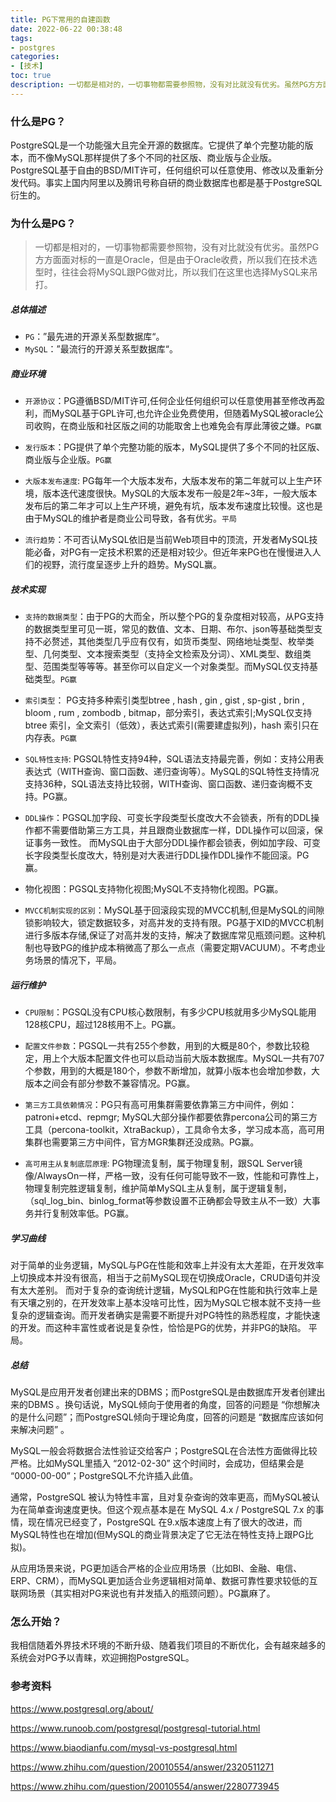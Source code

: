 ```yaml
---
title: PG下常用的自建函数
date: 2022-06-22 00:38:48
tags:
- postgres
categories:
- [技术]
toc: true
description: 一切都是相对的，一切事物都需要参照物，没有对比就没有优劣。虽然PG方方面面对标的一直是Oracle，但是由于Oracle收费，所以我们在技术选型时，往往会将MySQL跟PG做对比，所以我们在这里也选择MySQL来吊打
---
```


### 什么是PG？

PostgreSQL是一个功能强大且完全开源的数据库。它提供了单个完整功能的版本，而不像MySQL那样提供了多个不同的社区版、商业版与企业版。
PostgreSQL基于自由的BSD/MIT许可，任何组织可以任意使用、修改以及重新分发代码。事实上国内阿里以及腾讯号称自研的商业数据库也都是基于PostgreSQL衍生的。

### 为什么是PG？

> 一切都是相对的，一切事物都需要参照物，没有对比就没有优劣。虽然PG方方面面对标的一直是Oracle，但是由于Oracle收费，所以我们在技术选型时，往往会将MySQL跟PG做对比，所以我们在这里也选择MySQL来吊打。

#####  总体描述

* `PG`：”最先进的开源关系型数据库“。
* `MySQL`：”最流行的开源关系型数据库“。

#####  商业环境

* `开源协议`：PG遵循BSD/MIT许可,任何企业任何组织可以任意使用甚至修改再盈利，而MySQL基于GPL许可,也允许企业免费使用，但随着MySQL被oracle公司收购，在商业版和社区版之间的功能取舍上也难免会有厚此薄彼之嫌。`PG赢`

* `发行版本`：PG提供了单个完整功能的版本，MySQL提供了多个不同的社区版、商业版与企业版。`PG赢`
* `大版本发布速度`: PG每年一个大版本发布，大版本发布的第二年就可以上生产环境，版本迭代速度很快。MySQL的大版本发布一般是2年~3年，一般大版本发布后的第二年才可以上生产环境，避免有坑，版本发布速度比较慢。这也是由于MySQL的维护者是商业公司导致，各有优劣。`平局`

* `流行趋势`：不可否认MySQL依旧是当前Web项目中的顶流，开发者MySQL技能必备，对PG有一定技术积累的还是相对较少。但近年来PG也在慢慢进入人们的视野，流行度呈逐步上升的趋势。MySQL赢。

##### 技术实现

* `支持的数据类型`：由于PG的大而全，所以整个PG的复杂度相对较高，从PG支持的数据类型里可见一斑，常见的数值、文本、日期、布尔、json等基础类型支持不必赘述，其他类型几乎应有仅有，如货币类型、网络地址类型、枚举类型、几何类型、文本搜索类型（支持全文检索及分词）、XML类型、数组类型、范围类型等等等。甚至你可以自定义一个对象类型。而MySQL仅支持基础类型。`PG赢`

* `索引类型`：
  PG支持多种索引类型btree , hash , gin , gist , sp-gist , brin , bloom , rum , zombodb , bitmap，部分索引，表达式索引;MySQL仅支持btree 索引，全文索引（低效），表达式索引(需要建虚拟列)，hash 索引只在内存表。`PG赢`

* `SQL特性支持`:
  PGSQL特性支持94种，SQL语法支持最完善，例如：支持公用表表达式（WITH查询、窗口函数、递归查询等）。MySQL的SQL特性支持情况支持36种，SQL语法支持比较弱，WITH查询、窗口函数、递归查询概不支持。PG赢。

* `DDL操作`：PGSQL加字段、可变长字段类型长度改大不会锁表，所有的DDL操作都不需要借助第三方工具，并且跟商业数据库一样，DDL操作可以回滚，保证事务一致性。
  而MySQL由于大部分DDL操作都会锁表，例如加字段、可变长字段类型长度改大，特别是对大表进行DDL操作DDL操作不能回滚。PG赢。

* 物化视图：PGSQL支持物化视图;MySQL不支持物化视图。PG赢。

* `MVCC机制实现的区别`：MySQL基于回滚段实现的MVCC机制,但是MySQL的间隙锁影响较大，锁定数据较多，对高并发的支持有限。PG基于XID的MVCC机制进行多版本存储,保证了对高并发的支持，解决了数据库常见瓶颈问题。这种机制也导致PG的维护成本稍微高了那么一点点（需要定期VACUUM）。不考虑业务场景的情况下，平局。



#####  运行维护

* `CPU限制`：PGSQL没有CPU核心数限制，有多少CPU核就用多少MySQL能用128核CPU，超过128核用不上。PG赢。

* `配置文件参数`：PGSQL一共有255个参数，用到的大概是80个，参数比较稳定，用上个大版本配置文件也可以启动当前大版本数据库。MySQL一共有707个参数，用到的大概是180个，参数不断增加，就算小版本也会增加参数，大版本之间会有部分参数不兼容情况。PG赢。

* `第三方工具依赖情况`：PG只有高可用集群需要依靠第三方中间件，例如：patroni+etcd、repmgr; MySQL大部分操作都要依靠percona公司的第三方工具（percona-toolkit，XtraBackup），工具命令太多，学习成本高，高可用集群也需要第三方中间件，官方MGR集群还没成熟。PG赢。

* `高可用主从复制底层原理`: PG物理流复制，属于物理复制，跟SQL Server镜像/AlwaysOn一样，严格一致，没有任何可能导致不一致，性能和可靠性上，物理复制完胜逻辑复制，维护简单MySQL主从复制，属于逻辑复制，（sql_log_bin、binlog_format等参数设置不正确都会导致主从不一致）大事务并行复制效率低。PG赢。


#####  学习曲线

对于简单的业务逻辑，MySQL与PG在性能和效率上并没有太大差距，在开发效率上切换成本并没有很高，相当于之前MySQL现在切换成Oracle，CRUD语句并没有太大差别。
而对于复杂的查询统计逻辑，MySQL和PG在性能和执行效率上是有天壤之别的，在开发效率上基本没啥可比性，因为MySQL它根本就不支持一些复杂的逻辑查询。而开发者确实是需要不断提升对PG特性的熟悉程度，才能快速的开发。而这种丰富性或者说是复杂性，恰恰是PG的优势，并非PG的缺陷。 平局。


#####   总结
MySQL是应用开发者创建出来的DBMS；而PostgreSQL是由数据库开发者创建出来的DBMS 。换句话说，MySQL倾向于使用者的角度，回答的问题是 “你想解决的是什么问题”；而PostgreSQL倾向于理论角度，回答的问题是 “数据库应该如何来解决问题” 。

MySQL一般会将数据合法性验证交给客户；PostgreSQL在合法性方面做得比较严格。比如MySQL里插入 “2012-02-30” 这个时间时，会成功，但结果会是 “0000-00-00”；PostgreSQL不允许插入此值。

通常，PostgreSQL 被认为特性丰富，且对复杂查询的效率更高，而MySQL被认为在简单查询速度更快。但这个观点基本是在 MySQL 4.x / PostgreSQL 7.x 的事情，现在情况已经变了，PostgreSQL 在9.x版本速度上有了很大的改进，而MySQL特性也在增加(但MySQL的商业背景决定了它无法在特性支持上跟PG比拟)。

从应用场景来说，PG更加适合严格的企业应用场景（比如BI、金融、电信、ERP、CRM），而MySQL更加适合业务逻辑相对简单、数据可靠性要求较低的互联网场景（其实相对PG来说也有并发插入的瓶颈问题）。PG赢麻了。


### 怎么开始？

我相信随着外界技术环境的不断升级、随着我们项目的不断优化，会有越來越多的系统会对PG予以青睐，欢迎拥抱PostgreSQL。

### 参考资料
https://www.postgresql.org/about/

https://www.runoob.com/postgresql/postgresql-tutorial.html

https://www.biaodianfu.com/mysql-vs-postgresql.html

https://www.zhihu.com/question/20010554/answer/2320511271

https://www.zhihu.com/question/20010554/answer/2280773945
